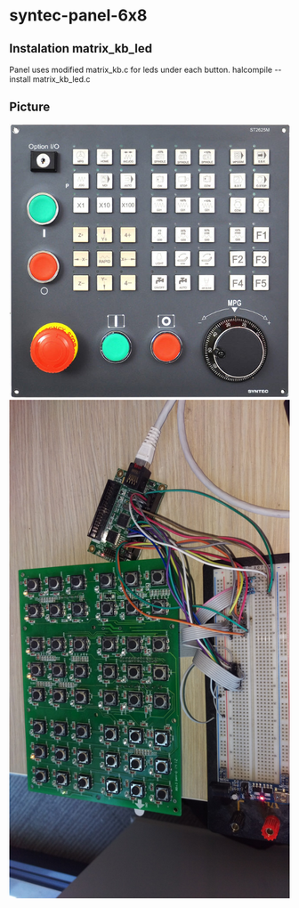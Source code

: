 # syntec-panel-6x8


## Instalation matrix_kb_led

   Panel uses modified matrix_kb.c for leds under each button.
   halcompile --install matrix_kb_led.c

## Picture

   ![Alt text](picture/panel.jpg?raw=true "Panel")
   ![Alt text](picture/panel-connection.jpg?raw=true "Panel")
